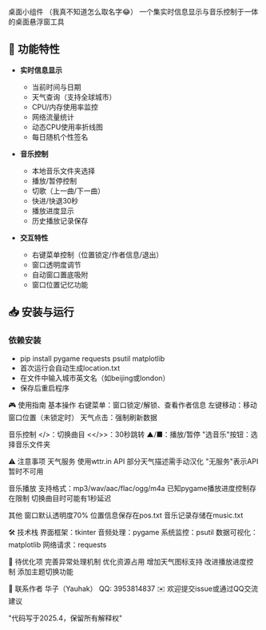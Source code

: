 桌面小组件
（我真不知道怎么取名字😂）
一个集实时信息显示与音乐控制于一体的桌面悬浮窗工具

## 🌟 功能特性

- **实时信息显示**
  - 当前时间与日期
  - 天气查询（支持全球城市）
  - CPU/内存使用率监控
  - 网络流量统计
  - 动态CPU使用率折线图
  - 每日随机个性签名

- **音乐控制**
  - 本地音乐文件夹选择
  - 播放/暂停控制
  - 切歌（上一曲/下一曲）
  - 快进/快退30秒
  - 播放进度显示
  - 历史播放记录保存

- **交互特性**
  - 右键菜单控制（位置锁定/作者信息/退出）
  - 窗口透明度调节
  - 自动窗口置底吸附
  - 窗口位置记忆功能

## 📥 安装与运行

### 依赖安装
  -  pip install pygame requests psutil matplotlib
  -  首次运行会自动生成location.txt
  -  在文件中输入城市英文名（如beijing或london）
  -  保存后重启程序

🎮 使用指南
基本操作
右键菜单：窗口锁定/解锁、查看作者信息
左键移动：移动窗口位置（未锁定时）
天气点击：强制刷新数据

音乐控制
</>：切换曲目
<</>>：30秒跳转
▲/■：播放/暂停
"选音乐"按钮：选择音乐文件夹

⚠️ 注意事项
天气服务
使用wttr.in API
部分天气描述需手动汉化
"无服务"表示API暂时不可用

音乐播放
支持格式：mp3/wav/aac/flac/ogg/m4a
已知pygame播放进度控制存在限制
切换曲目时可能有1秒延迟

其他
窗口默认透明度70%
位置信息保存在pos.txt
音乐记录存储在music.txt

🛠️ 技术栈
界面框架：tkinter
音频处理：pygame
系统监控：psutil
数据可视化：matplotlib
网络请求：requests

📝 待优化项
完善异常处理机制
优化资源占用
增加天气图标支持
改进播放进度控制
添加主题切换功能

📧 联系作者
华子（Yauhak）
QQ: 3953814837
✉️ 欢迎提交issue或通过QQ交流建议

"代码写于2025.4，保留所有解释权"
